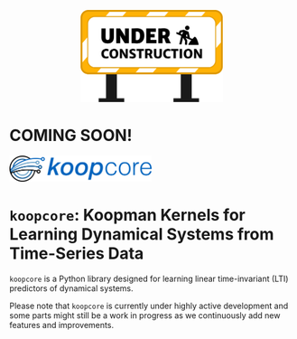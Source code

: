 <p align = "center">
  <img src="misc/under_construction.svg" alt="SVG Image" style="width:50%;"/>
</p>

# **COMING SOON!**






<p align = "left">
  <img src="misc/finalLogo.svg" alt="SVG Image" style="width:50%;"/>
</p>

# `koopcore`: Koopman Kernels for Learning Dynamical Systems from Time-Series Data
`koopcore` is a Python library designed for learning linear time-invariant (LTI) predictors of dynamical systems. 

Please note that `koopcore` is currently under highly active development and some parts might still be a work in progress as we continuously add new features and improvements.
